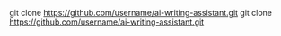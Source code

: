 git clone https://github.com/username/ai-writing-assistant.git
git clone https://github.com/username/ai-writing-assistant.git
